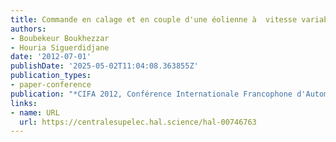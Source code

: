 ```yaml
---
title: Commande en calage et en couple d'une éolienne à  vitesse variable
authors:
- Boubekeur Boukhezzar
- Houria Siguerdidjane
date: '2012-07-01'
publishDate: '2025-05-02T11:04:08.363855Z'
publication_types:
- paper-conference
publication: "*CIFA 2012, Conférence Internationale Francophone d'Automatique*"
links:
- name: URL
  url: https://centralesupelec.hal.science/hal-00746763
---
```

